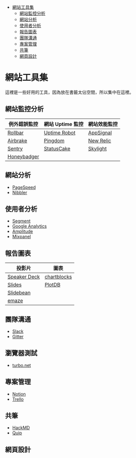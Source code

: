 <!-- TOC -->

- [網站工具集](#網站工具集)
    - [網站監控分析](#網站監控分析)
    - [網站分析](#網站分析)
    - [使用者分析](#使用者分析)
    - [報告圖表](#報告圖表)
    - [團隊溝通](#團隊溝通)
    - [專案管理](#專案管理)
    - [共筆](#共筆)
    - [網頁設計](#網頁設計)

<!-- /TOC -->

# 網站工具集

這裡是一些好用的工具，因為放在書籤太佔空間，所以集中在這裡。

## 網站監控分析
| 例外錯誤監控 |網站 Uptime 監控|網站效能監控|
|---|---|---|
|[Rollbar](https://rollbar.com/)| [Uptime Robot](https://uptimerobot.com/)|[AppSignal](https://appsignal.com/)|
|[Airbrake](https://airbrake.io/)| [Pingdom](https://tools.pingdom.com/)|[New Relic](https://rpm.newrelic.com/)|
|[Sentry](https://getsentry.com/)| [StatusCake](https://www.statuscake.com/)|[Skylight](https://www.skylight.io/)|
|[Honeybadger](https://www.honeybadger.io/)| |

## 網站分析

- [PageSpeed](https://developers.google.com/speed/pagespeed/insights/)
- [Nibbler](http://nibbler.silktide.com/en_US)

## 使用者分析

- [Segment](https://segment.com)
- [Google Analytics](https://analytics.google.com/analytics/)
- [Amplitude](https://amplitude.com)
- [Mixpanel](https://mixpanel.com)

## 報告圖表

|投影片|圖表|
|---|---|
|[Speaker Deck](https://speakerdeck.com/sharefun)|[chartblocks](https://app.chartblocks.com/) |
|[Slides](https://slides.com/sharefun)|[PlotDB](https://plotdb.com/)|
|[Slidebean](https://app.slidebean.com/)||
|[emaze](http://app.emaze.com/mypresentations#/home)||

## 團隊溝通

- [Slack](https://learningark.slack.com/messages/ch-arduino/stars/)
- [Gitter](https://gitter.im/home)

## 瀏覽器測試

- [turbo.net](https://turbo.net)

## 專案管理

- [Notion](https://www.notion.so)
- [Trello](https://trello.com/b/v7dOUTkS/sharefun)

## 共筆

- [HackMD](https://hackmd.io)
- [Quip](https://sharefun.quip.com/browse)

## 網頁設計

